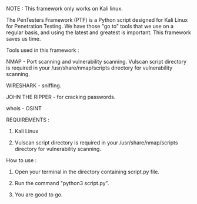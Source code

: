NOTE : This framework only works on Kali linux.


The PenTesters Framework (PTF) is a Python script designed for Kali Linux for Penetration Testing. We have those "go to" tools that we use on a regular basis, and using the latest and greatest is important. This framework saves us time.

Tools used in this framework :

NMAP - Port scanning and vulnerability scanning.
Vulscan script directory is required in your /usr/share/nmap/scripts directory for vulnerability scanning.

WIRESHARK - sniffing.

JOHN THE RIPPER - for cracking passwords.

whois - OSINT

REQUIREMENTS :

1) Kali Linux

2) Vulscan script directory is required in your /usr/share/nmap/scripts directory for vulnerability scanning.

How to use :

1) Open your terminal in the directory containing script.py file.

2) Run the command "python3 script.py".

3) You are good to go. 




